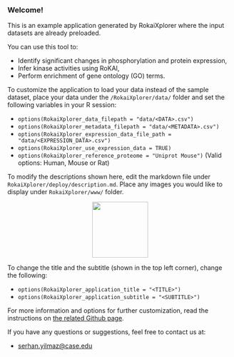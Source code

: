 ### <b>Welcome!</b>
This is an example application generated by RokaiXplorer where the input datasets are already preloaded. 

You can use this tool to:
- Identify significant changes in phosphorylation and protein expression,
- Infer kinase activities using RoKAI,
- Perform enrichment of gene ontology (GO) terms. 

To customize the application to load your data instead of the sample dataset, place your data under the ```/RokaiXplorer/data/``` folder and set the following variables in your R session:
- ```options(RokaiXplorer_data_filepath = "data/<DATA>.csv")```
- ```options(RokaiXplorer_metadata_filepath = "data/<METADATA>.csv")```
- ```options(RokaiXplorer_expression_data_file_path = "data/<EXPRESSION_DATA>.csv")```
- ```options(RokaiXplorer_use_expression_data = TRUE)```
- ```options(RokaiXplorer_reference_proteome = "Uniprot Mouse")``` (Valid options: Human, Mouse or Rat)

To modify the descriptions shown here, edit the markdown file under ```RokaiXplorer/deploy/description.md```. Place any images you would like to display under ```RokaiXplorer/www/``` folder.

<div style = "text-align: center; margin-bottom:6px;"> <!-- Centers the image -->
	<img src="sample_image.png" height = 125 style = "max-width:100%;">
</div>

To change the title and the subtitle (shown in the top left corner), change the following:
- ```options(RokaiXplorer_application_title = "<TITLE>")```
- ```options(RokaiXplorer_application_subtitle = "<SUBTITLE>")```

For more information and options for further customization, read the instructions on [the related Github page](https://github.com/serhan-yilmaz/RokaiXplorer/tree/main/deploy). 

If you have any questions or suggestions, feel free to contact us at:
- serhan.yilmaz@case.edu